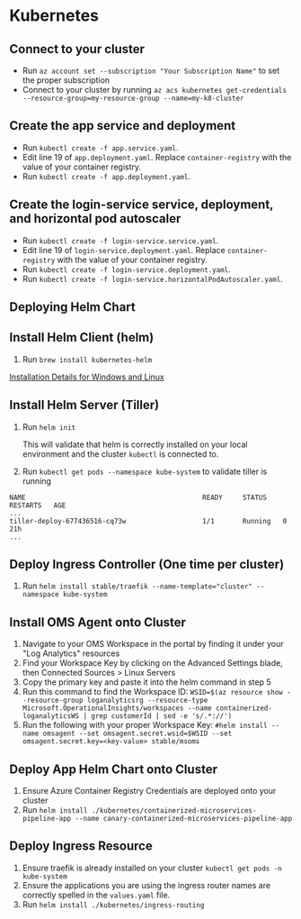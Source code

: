 # Kubernetes

## Connect to your cluster
- Run `az account set --subscription "Your Subscription Name"` to set the proper subscription
- Connect to your cluster by running `az acs kubernetes get-credentials --resource-group=my-resource-group --name=my-k8-cluster`

## Create the app service and deployment
- Run `kubectl create -f app.service.yaml`.
- Edit line 19 of `app.deployment.yaml`. Replace `container-registry` with the value of your container registry.
- Run `kubectl create -f app.deployment.yaml`.

## Create the login-service service, deployment, and horizontal pod autoscaler
- Run `kubectl create -f login-service.service.yaml`.
- Edit line 19 of `login-service.deployment.yaml`. Replace `container-registry` with the value of your container registry.
- Run `kubectl create -f login-service.deployment.yaml`.
- Run `kubectl create -f login-service.horizontalPodAutoscaler.yaml`.

## Deploying Helm Chart
## Install Helm Client (helm)
1. Run ```brew install kubernetes-helm```

[Installation Details for Windows and Linux](https://docs.helm.sh/using_helm/#installing-helm)

## Install Helm Server (Tiller)
1. Run ```helm init```

    This will validate that helm is correctly installed on your local environment and the cluster ```kubectl``` is connected to.
2. Run ```kubectl get pods --namespace kube-system``` to validate tiller is running

```
NAME                                            READY     STATUS    RESTARTS   AGE
...
tiller-deploy-677436516-cq73w                   1/1       Running   0          21h
...
```

## Deploy Ingress Controller (One time per cluster)
1. Run ```helm install stable/traefik --name-template="cluster" --namespace kube-system```

## Install OMS Agent onto Cluster
1. Navigate to your OMS Workspace in the portal by finding it under your "Log Analytics" resources
2. Find your Workspace Key by clicking on the Advanced Settings blade, then Connected Sources > Linux Servers
3. Copy the primary key and paste it into the helm command in step 5
4. Run this command to find the Workspace ID: ```WSID=$(az resource show --resource-group loganalyticsrg --resource-type Microsoft.OperationalInsights/workspaces --name containerized-loganalyticsWS | grep customerId | sed -e 's/.*://')```
5. Run the following with your proper Workspace Key: ```#helm install --name omsagent --set omsagent.secret.wsid=$WSID --set omsagent.secret.key=<key-value> stable/msoms```

## Deploy App Helm Chart onto Cluster
1. Ensure Azure Container Registry Credentials are deployed onto your cluster
2. Run ```helm install ./kubernetes/containerized-microservices-pipeline-app --name canary-containerized-microservices-pipeline-app```

## Deploy Ingress Resource
1. Ensure traefik is already installed on your cluster ```kubectl get pods -n kube-system```
2. Ensure the applications you are using the ingress router names are correctly spelled in the ```values.yaml``` file.
2. Run ```helm install ./kubernetes/ingress-routing```

